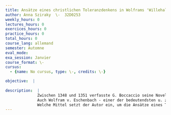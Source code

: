 ```yaml
---
title: Ansätze eines christlichen Toleranzdenkens in Wolframs 'Willehalm'?
author: Anna Sziraky  \-  32D0253
weekly_hours: 0
lectures_hours: 0
exercices_hours: 0
practice_hours: 0
total_hours: 0
course_lang: allemand
semester: Automne
eval_mode: 
exa_session: Janvier
course_format: \-
cursus:
  - {name: No cursus, type: \-, credits: \-}

objective:  |
            
description:  |
              Zwischen 1348 und 1351 verfasste G. Boccaccio seine Novelle: Melchisedec und der Saladin, eine weit frühere Version der Lessingschen Ringparabel in Nathan der Weise. Das Erzählmotiv des weisen Juden, der mit seiner Parabel eine Lehre in Toleranz erteilt, war bereits mehrfach aus Erzählungen bekannt, die lange vor Boccaccio im Abendland kursierten. 
              Auch Wolfram v. Eschenbach - einer der bedeutendsten u. zugleich selbstbewusstesten Dichter des Mittelalters im deutschsprachigen Bereich  hat sich mit dieser Problematik auseinandergesetzt und schuf im ersten Viertel des 13. Jh. ein ganz besonderes Werk, den Willehalm (knapp 14000 Verse). Als Vorlage diente ihm eine durch den Landgrafen Hermann v. Thüringen vermittelte chanson de geste aus dem epischen Zyklus um Guillaume dOrange - die Bataille dAliscans (etwa 8000 Zehnsilber). Dieser Stoff hatte in Frankreich eine nationalhistorische Dimension, in dem die in Südfrankreich gegen die Heiden kämpfende historische Figur Guillaume v. Toulouse in seiner literarischen Überformung als hagiographische Gestalt verklärt wurde. Wolfram hat seinerseits in seiner gründlich umgestaltenden Bearbeitung den Helden aus dem traditionellen Zyklus der eindimensionalen Heldenepen, in der die Welt eher schwarz-weiss dargestellt wird, herausgelöst und ihn in den Kontext eines reflektierenden und problematisierenden Romans verortet. Dies bedeutet aber eine radikale Umwälzung in der Darstellungs- u. Erzählweise des herkömmlichen Stoffes: Aus dem legendenhaften Heiligen wird ein Ritter; der Sinn des blutigen Kampfes gegen die Heiden wird in Frage gestellt: Wolframs Erzähler verweigert eine klare Grenzziehung zwischen wilden, falschen, teuflischen Heiden und unschuldigen, rechtgläubigen Christen.
              Welche Mittel setzt der Autor ein, um die Ansätze eines Toleranzdenkens in seinen Roman einzubauen, und die Erzählung nach solchen Vorstellungen zu steuern? Diese sind einige Grundfragen, mit denen wir uns im Seminar befassen werden.
---
```

